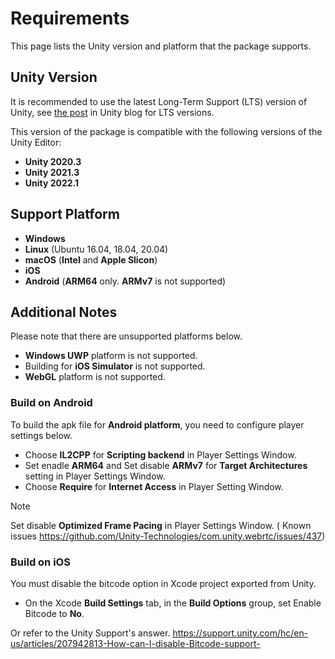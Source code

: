 # Requirements

This page lists the Unity version and platform that the package supports.

## Unity Version

It is recommended to use the latest Long-Term Support (LTS) version of Unity, see [the post](https://blog.unity.com/technology/new-plans-for-unity-releases-introducing-the-tech-and-long-term-support-lts-streams) in Unity blog for LTS versions.

This version of the package is compatible with the following versions of the Unity Editor:

- **Unity 2020.3**
- **Unity 2021.3**
- **Unity 2022.1**

## Support Platform

- **Windows**
- **Linux** (Ubuntu 16.04, 18.04, 20.04)
- **macOS** (**Intel** and **Apple Slicon**)
- **iOS**
- **Android** (**ARM64** only. **ARMv7** is not supported)

## Additional Notes

Please note that there are unsupported platforms below.

- **Windows UWP** platform is not supported.
- Building for **iOS Simulator** is not supported.
- **WebGL** platform is not supported.

### Build on Android

To build the apk file for **Android platform**, you need to configure player settings below.

- Choose **IL2CPP** for **Scripting backend** in Player Settings Window.
- Set enadle **ARM64** and Set disable **ARMv7** for **Target Architectures** setting in Player Settings Window.
- Choose **Require** for **Internet Access** in Player Setting Window.

> [!NOTE]
> Set disable **Optimized Frame Pacing** in Player Settings Window. ( Known issues https://github.com/Unity-Technologies/com.unity.webrtc/issues/437)

### Build on iOS

You must disable the bitcode option in Xcode project exported from Unity.

- On the Xcode **Build Settings** tab, in the **Build Options** group, set Enable Bitcode to **No**.

Or refer to the Unity Support's answer. https://support.unity.com/hc/en-us/articles/207942813-How-can-I-disable-Bitcode-support-